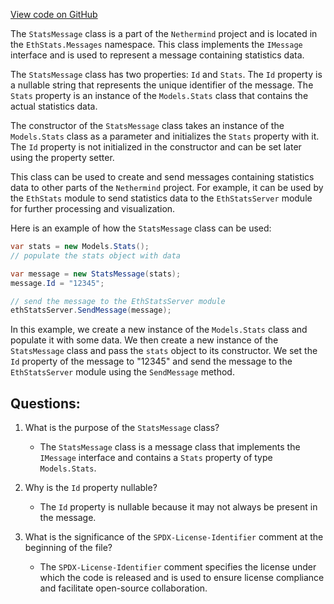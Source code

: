 [View code on GitHub](https://github.com/nethermindeth/nethermind/Nethermind.EthStats/Messages/StatsMessage.cs)

The `StatsMessage` class is a part of the `Nethermind` project and is located in the `EthStats.Messages` namespace. This class implements the `IMessage` interface and is used to represent a message containing statistics data. 

The `StatsMessage` class has two properties: `Id` and `Stats`. The `Id` property is a nullable string that represents the unique identifier of the message. The `Stats` property is an instance of the `Models.Stats` class that contains the actual statistics data.

The constructor of the `StatsMessage` class takes an instance of the `Models.Stats` class as a parameter and initializes the `Stats` property with it. The `Id` property is not initialized in the constructor and can be set later using the property setter.

This class can be used to create and send messages containing statistics data to other parts of the `Nethermind` project. For example, it can be used by the `EthStats` module to send statistics data to the `EthStatsServer` module for further processing and visualization.

Here is an example of how the `StatsMessage` class can be used:

```csharp
var stats = new Models.Stats();
// populate the stats object with data

var message = new StatsMessage(stats);
message.Id = "12345";

// send the message to the EthStatsServer module
ethStatsServer.SendMessage(message);
```

In this example, we create a new instance of the `Models.Stats` class and populate it with some data. We then create a new instance of the `StatsMessage` class and pass the `stats` object to its constructor. We set the `Id` property of the message to "12345" and send the message to the `EthStatsServer` module using the `SendMessage` method.
## Questions: 
 1. What is the purpose of the `StatsMessage` class?
    - The `StatsMessage` class is a message class that implements the `IMessage` interface and contains a `Stats` property of type `Models.Stats`.

2. Why is the `Id` property nullable?
    - The `Id` property is nullable because it may not always be present in the message.

3. What is the significance of the `SPDX-License-Identifier` comment at the beginning of the file?
    - The `SPDX-License-Identifier` comment specifies the license under which the code is released and is used to ensure license compliance and facilitate open-source collaboration.